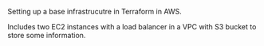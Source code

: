 Setting up a base infrastrucutre in Terraform in AWS.

Includes two EC2 instances with a load balancer in a VPC with S3 bucket to store some information.